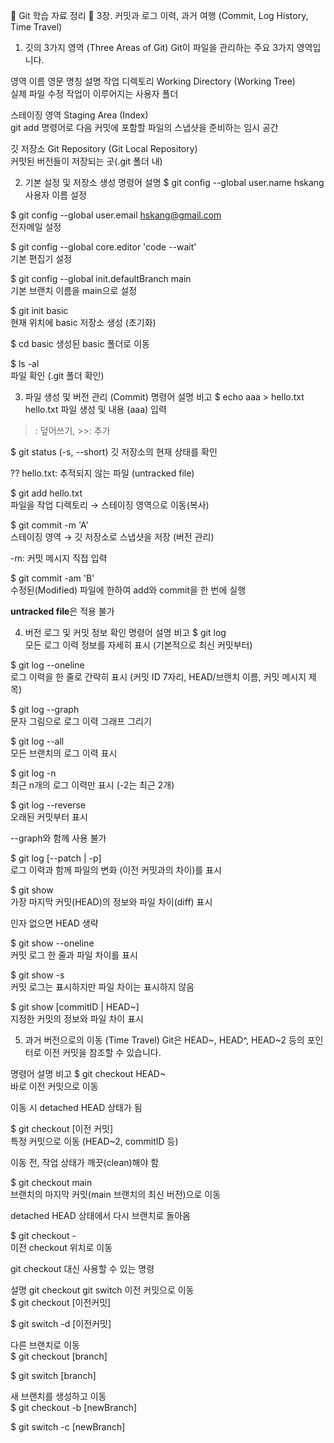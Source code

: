 📖 Git 학습 자료 정리
📌 3장. 커밋과 로그 이력, 과거 여행 (Commit, Log History, Time Travel)
1. 깃의 3가지 영역 (Three Areas of Git)
Git이 파일을 관리하는 주요 3가지 영역입니다.


영역 이름	영문 명칭	설명
작업 디렉토리	Working Directory (Working Tree)	
실제 파일 수정 작업이 이루어지는 사용자 폴더 

스테이징 영역	Staging Area (Index)		
git add 명령어로 다음 커밋에 포함할 파일의 스냅샷을 준비하는 임시 공간 

깃 저장소	Git Repository (Git Local Repository)	
커밋된 버전들이 저장되는 곳(.git 폴더 내) 


2. 기본 설정 및 저장소 생성
명령어	설명
\$ git config --global user.name hskang	
사용자 이름 설정 


\$ git config --global user.email hskang@gmail.com		
전자메일 설정 


\$ git config --global core.editor 'code --wait'	
기본 편집기 설정 


\$ git config --global init.defaultBranch main	
기본 브랜치 이름을 main으로 설정 


\$ git init basic	
현재 위치에 basic 저장소 생성 (초기화) 





\$ cd basic	
생성된 basic 폴더로 이동 


\$ ls -al	
파일 확인 (.git 폴더 확인) 


3. 파일 생성 및 버전 관리 (Commit)
명령어	설명	비고
\$ echo aaa > hello.txt		
hello.txt 파일 생성 및 내용 (aaa) 입력 

>: 덮어쓰기, >>: 추가 

\$ git status (-s, --short)	
깃 저장소의 현재 상태를 확인 


?? hello.txt: 추적되지 않는 파일 (untracked file) 

\$ git add hello.txt	
파일을 작업 디렉토리 → 스테이징 영역으로 이동(복사) 


\$ git commit -m 'A'		
스테이징 영역 → 깃 저장소로 스냅샷을 저장 (버전 관리) 





-m: 커밋 메시지 직접 입력 

\$ git commit -am 'B'	
수정된(Modified) 파일에 한하여 add와 commit을 한 번에 실행 

**untracked file**은 적용 불가 


4. 버전 로그 및 커밋 정보 확인
명령어	설명	비고
\$ git log		
모든 로그 이력 정보를 자세히 표시 (기본적으로 최신 커밋부터) 




\$ git log --oneline	
로그 이력을 한 줄로 간략히 표시 (커밋 ID 7자리, HEAD/브랜치 이름, 커밋 메시지 제목) 




\$ git log --graph	
문자 그림으로 로그 이력 그래프 그리기 


\$ git log --all		
모든 브랜치의 로그 이력 표시 

\$ git log -n	
최근 n개의 로그 이력만 표시 (-2는 최근 2개) 



\$ git log --reverse		
오래된 커밋부터 표시 

--graph와 함께 사용 불가 

\$ git log [--patch | -p]	
로그 이력과 함께 파일의 변화 (이전 커밋과의 차이)를 표시 


\$ git show		
가장 마지막 커밋(HEAD)의 정보와 파일 차이(diff) 표시 



인자 없으면 HEAD 생략 

\$ git show --oneline	
커밋 로그 한 줄과 파일 차이를 표시 

\$ git show -s	
커밋 로그는 표시하지만 파일 차이는 표시하지 않음 

\$ git show [commitID | HEAD~]		
지정한 커밋의 정보와 파일 차이 표시 

5. 과거 버전으로의 이동 (Time Travel)
Git은 HEAD~, HEAD^, HEAD~2 등의 포인터로 이전 커밋을 참조할 수 있습니다.





명령어	설명	비고
\$ git checkout HEAD~		
바로 이전 커밋으로 이동 





이동 시 detached HEAD 상태가 됨 

\$ git checkout [이전 커밋]		
특정 커밋으로 이동 (HEAD~2, commitID 등) 

이동 전, 작업 상태가 깨끗(clean)해야 함 


\$ git checkout main	
브랜치의 마지막 커밋(main 브랜치의 최신 버전)으로 이동 





detached HEAD 상태에서 다시 브랜치로 돌아옴 

\$ git checkout -		
이전 checkout 위치로 이동 





git checkout 대신 사용할 수 있는 명령 



설명	git checkout	git switch
이전 커밋으로 이동		
\$ git checkout [이전커밋] 



\$ git switch -d [이전커밋] 



다른 브랜치로 이동		
\$ git checkout [branch] 



\$ git switch [branch] 



새 브랜치를 생성하고 이동		
\$ git checkout -b [newBranch] 


\$ git switch -c [newBranch] 
